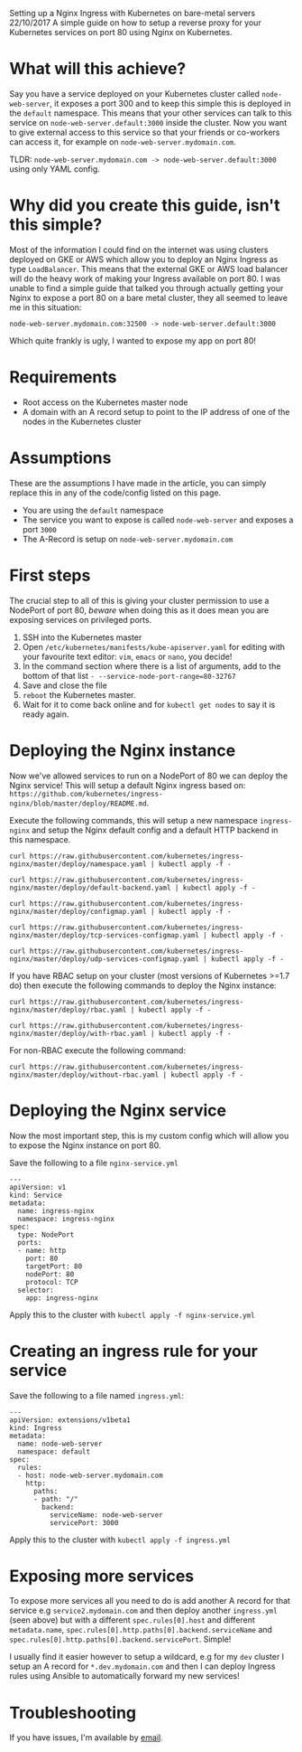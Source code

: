 Setting up a Nginx Ingress with Kubernetes on bare-metal servers
22/10/2017
A simple guide on how to setup a reverse proxy for your Kubernetes services on port 80 using Nginx on Kubernetes.

# What will this achieve?
Say you have a service deployed on your Kubernetes cluster called `node-web-server`, it exposes a port 300 and to keep this simple this is deployed in the `default` namespace. This means that your other services can talk to this service on `node-web-server.default:3000` inside the cluster. Now you want to give external access to this service so that your friends or co-workers can access it, for example on `node-web-server.mydomain.com`.

TLDR: `node-web-server.mydomain.com -> node-web-server.default:3000` using only YAML config.

# Why did you create this guide, isn't this simple?
Most of the information I could find on the internet was using clusters deployed on GKE or AWS which allow you to deploy an Nginx Ingress as type `LoadBalancer`. This means that the external GKE or AWS load balancer will do the heavy work of making your Ingress available on port 80. I was unable to find a simple guide that talked you through actually getting your Nginx to expose a port 80 on a bare metal cluster, they all seemed to leave me in this situation:

`node-web-server.mydomain.com:32500 -> node-web-server.default:3000`

Which quite frankly is ugly, I wanted to expose my app on port 80!

# Requirements

- Root access on the Kubernetes master node
- A domain with an A record setup to point to the IP address of one of the nodes in the Kubernetes cluster

# Assumptions

These are the assumptions I have made in the article, you can simply replace this in any of the code/config listed on this page.

- You are using the `default` namespace
- The service you want to expose is called `node-web-server` and exposes a port `3000`
- The A-Record is setup on `node-web-server.mydomain.com`

# First steps
The crucial step to all of this is giving your cluster permission to use a NodePort of port 80, *beware* when doing this as it does mean you are exposing services on privileged ports.

1. SSH into the Kubernetes master
2. Open `/etc/kubernetes/manifests/kube-apiserver.yaml` for editing with your favourite text editor: `vim`, `emacs` or `nano`, you decide!
3. In the command section where there is a list of arguments, add to the bottom of that list `- --service-node-port-range=80-32767`
4. Save and close the file
5. `reboot` the Kubernetes master.
6. Wait for it to come back online and for `kubectl get nodes` to say it is ready again.

# Deploying the Nginx instance
Now we've allowed services to run on a NodePort of 80 we can deploy the Nginx service! This will setup a default Nginx ingress based on: `https://github.com/kubernetes/ingress-nginx/blob/master/deploy/README.md`.

Execute the following commands, this will setup a new namespace `ingress-nginx` and setup the Nginx default config and a default HTTP backend in this namespace.

`curl https://raw.githubusercontent.com/kubernetes/ingress-nginx/master/deploy/namespace.yaml | kubectl apply -f -`

`curl https://raw.githubusercontent.com/kubernetes/ingress-nginx/master/deploy/default-backend.yaml | kubectl apply -f -`

`curl https://raw.githubusercontent.com/kubernetes/ingress-nginx/master/deploy/configmap.yaml | kubectl apply -f -`

`curl https://raw.githubusercontent.com/kubernetes/ingress-nginx/master/deploy/tcp-services-configmap.yaml | kubectl apply -f -`

`curl https://raw.githubusercontent.com/kubernetes/ingress-nginx/master/deploy/udp-services-configmap.yaml | kubectl apply -f -`

If you have RBAC setup on your cluster (most versions of Kubernetes >=1.7 do) then execute the following commands to deploy the Nginx instance:

`curl https://raw.githubusercontent.com/kubernetes/ingress-nginx/master/deploy/rbac.yaml | kubectl apply -f -`

`curl https://raw.githubusercontent.com/kubernetes/ingress-nginx/master/deploy/with-rbac.yaml | kubectl apply -f -`

For non-RBAC execute the following command:

`curl https://raw.githubusercontent.com/kubernetes/ingress-nginx/master/deploy/without-rbac.yaml | kubectl apply -f -`

# Deploying the Nginx service

Now the most important step, this is my custom config which will allow you to expose the Nginx instance on port 80.

Save the following to a file `nginx-service.yml`

```
---
apiVersion: v1
kind: Service
metadata:
  name: ingress-nginx
  namespace: ingress-nginx
spec:
  type: NodePort
  ports:
  - name: http
    port: 80
    targetPort: 80
    nodePort: 80
    protocol: TCP
  selector:
    app: ingress-nginx
```

Apply this to the cluster with `kubectl apply -f nginx-service.yml`

# Creating an ingress rule for your service

Save the following to a file named `ingress.yml`:

```
---
apiVersion: extensions/v1beta1
kind: Ingress
metadata:
  name: node-web-server
  namespace: default
spec:
  rules:
  - host: node-web-server.mydomain.com
    http:
      paths:
      - path: "/"
        backend:
          serviceName: node-web-server
          servicePort: 3000
```

Apply this to the cluster with `kubectl apply -f ingress.yml`

# Exposing more services

To expose more services all you need to do is add another A record for that service e.g `service2.mydomain.com` and then deploy another `ingress.yml` (seen above) but with a different `spec.rules[0].host` and different `metadata.name`, `spec.rules[0].http.paths[0].backend.serviceName` and `spec.rules[0].http.paths[0].backend.servicePort`. Simple!

I usually find it easier however to setup a wildcard, e.g for my `dev` cluster I setup an A record for `*.dev.mydomain.com` and then I can deploy Ingress rules using Ansible to automatically forward my new services!

# Troubleshooting
If you have issues, I'm available by [email](mailto:will@will3942.com).
